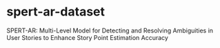 # spert-ar-dataset
SPERT-AR: Multi-Level Model for Detecting and Resolving Ambiguities in User Stories to Enhance Story Point Estimation Accuracy
